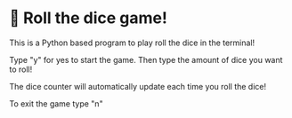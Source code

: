 # 🎲 Roll the dice game!
This is a Python based program to play roll the dice in the terminal!

Type "y" for yes to start the game. Then type the amount of dice you want to roll!

The dice counter will automatically update each time you roll the dice!

To exit the game type "n"
